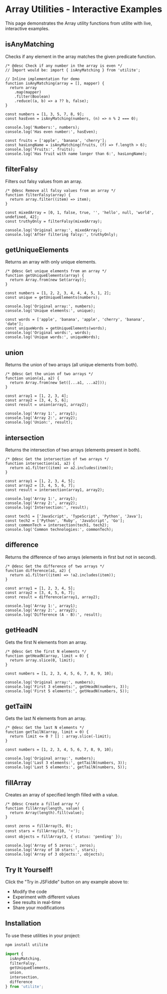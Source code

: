 # Array Utilities - Interactive Examples

This page demonstrates the Array utility functions from utilite with live, interactive examples.

## isAnyMatching

Checks if any element in the array matches the given predicate function.

```demo:javascript
/* @desc Check if any number in the array is even */
// Import would be: import { isAnyMatching } from 'utilite';

// Inline implementation for demo
function isAnyMatching(array = [], mapper) {
  return array
    .map(mapper)
    .filter(Boolean)
    .reduce((a, b) => a ?? b, false);
}

const numbers = [1, 3, 5, 7, 8, 9];
const hasEven = isAnyMatching(numbers, (n) => n % 2 === 0);

console.log('Numbers:', numbers);
console.log('Has even number:', hasEven);

const fruits = ['apple', 'banana', 'cherry'];
const hasLongName = isAnyMatching(fruits, (f) => f.length > 6);
console.log('Fruits:', fruits);
console.log('Has fruit with name longer than 6:', hasLongName);
```

## filterFalsy

Filters out falsy values from an array.

```demo:javascript
/* @desc Remove all falsy values from an array */
function filterFalsy(array) {
  return array.filter((item) => item);
}

const mixedArray = [0, 1, false, true, '', 'hello', null, 'world', undefined, 42];
const truthyOnly = filterFalsy(mixedArray);

console.log('Original array:', mixedArray);
console.log('After filtering falsy:', truthyOnly);
```

## getUniqueElements

Returns an array with only unique elements.

```demo:javascript
/* @desc Get unique elements from an array */
function getUniqueElements(array) {
  return Array.from(new Set(array));
}

const numbers = [1, 2, 2, 3, 4, 4, 4, 5, 1, 2];
const unique = getUniqueElements(numbers);

console.log('Original array:', numbers);
console.log('Unique elements:', unique);

const words = ['apple', 'banana', 'apple', 'cherry', 'banana', 'date'];
const uniqueWords = getUniqueElements(words);
console.log('Original words:', words);
console.log('Unique words:', uniqueWords);
```

## union

Returns the union of two arrays (all unique elements from both).

```demo:javascript
/* @desc Get the union of two arrays */
function union(a1, a2) {
  return Array.from(new Set([...a1, ...a2]));
}

const array1 = [1, 2, 3, 4];
const array2 = [3, 4, 5, 6];
const result = union(array1, array2);

console.log('Array 1:', array1);
console.log('Array 2:', array2);
console.log('Union:', result);
```

## intersection

Returns the intersection of two arrays (elements present in both).

```demo:javascript
/* @desc Get the intersection of two arrays */
function intersection(a1, a2) {
  return a1.filter((item) => a2.includes(item));
}

const array1 = [1, 2, 3, 4, 5];
const array2 = [3, 4, 5, 6, 7];
const result = intersection(array1, array2);

console.log('Array 1:', array1);
console.log('Array 2:', array2);
console.log('Intersection:', result);

const tech1 = ['JavaScript', 'TypeScript', 'Python', 'Java'];
const tech2 = ['Python', 'Ruby', 'JavaScript', 'Go'];
const commonTech = intersection(tech1, tech2);
console.log('Common technologies:', commonTech);
```

## difference

Returns the difference of two arrays (elements in first but not in second).

```demo:javascript
/* @desc Get the difference of two arrays */
function difference(a1, a2) {
  return a1.filter((item) => !a2.includes(item));
}

const array1 = [1, 2, 3, 4, 5];
const array2 = [3, 4, 5, 6, 7];
const result = difference(array1, array2);

console.log('Array 1:', array1);
console.log('Array 2:', array2);
console.log('Difference (A - B):', result);
```

## getHeadN

Gets the first N elements from an array.

```demo:javascript
/* @desc Get the first N elements */
function getHeadN(array, limit = 0) {
  return array.slice(0, limit);
}

const numbers = [1, 2, 3, 4, 5, 6, 7, 8, 9, 10];

console.log('Original array:', numbers);
console.log('First 3 elements:', getHeadN(numbers, 3));
console.log('First 5 elements:', getHeadN(numbers, 5));
```

## getTailN

Gets the last N elements from an array.

```demo:javascript
/* @desc Get the last N elements */
function getTailN(array, limit = 0) {
  return limit <= 0 ? [] : array.slice(-limit);
}

const numbers = [1, 2, 3, 4, 5, 6, 7, 8, 9, 10];

console.log('Original array:', numbers);
console.log('Last 3 elements:', getTailN(numbers, 3));
console.log('Last 5 elements:', getTailN(numbers, 5));
```

## fillArray

Creates an array of specified length filled with a value.

```demo:javascript
/* @desc Create a filled array */
function fillArray(length, value) {
  return Array(length).fill(value);
}

const zeros = fillArray(5, 0);
const stars = fillArray(10, '⭐');
const objects = fillArray(3, { status: 'pending' });

console.log('Array of 5 zeros:', zeros);
console.log('Array of 10 stars:', stars);
console.log('Array of 3 objects:', objects);
```

## Try It Yourself!

Click the "Try in JSFiddle" button on any example above to:
- Modify the code
- Experiment with different values
- See results in real-time
- Share your modifications

## Installation

To use these utilities in your project:

```bash
npm install utilite
```

```javascript
import { 
  isAnyMatching, 
  filterFalsy, 
  getUniqueElements,
  union,
  intersection,
  difference
} from 'utilite';
```
